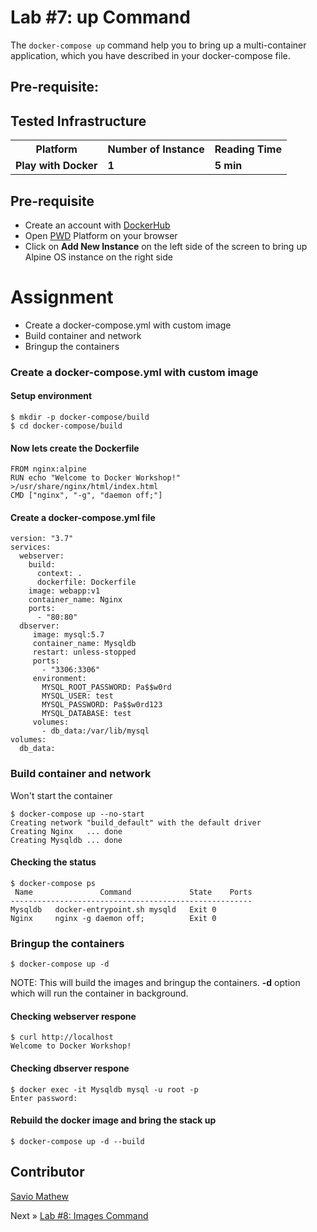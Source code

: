 # Lab #7: up Command
The `docker-compose up` command help you to bring up a multi-container application, which you have described in your docker-compose file.

## Pre-requisite:

## Tested Infrastructure

<table class="tg">
  <tr>
    <th class="tg-yw4l"><b>Platform</b></th>
    <th class="tg-yw4l"><b>Number of Instance</b></th>
    <th class="tg-yw4l"><b>Reading Time</b></th>
    
  </tr>
  <tr>
    <td class="tg-yw4l"><b> Play with Docker</b></td>
    <td class="tg-yw4l"><b>1</b></td>
    <td class="tg-yw4l"><b>5 min</b></td>
    
  </tr>
  
</table>

## Pre-requisite

- Create an account with [DockerHub](https://hub.docker.com)
- Open [PWD](https://labs.play-with-docker.com/) Platform on your browser 
- Click on **Add New Instance** on the left side of the screen to bring up Alpine OS instance on the right side

# Assignment
- Create a docker-compose.yml with custom image
- Build container and network
- Bringup the containers


### Create a docker-compose.yml with custom image

#### Setup environment
```
$ mkdir -p docker-compose/build
$ cd docker-compose/build
```

#### Now lets create the Dockerfile
```
FROM nginx:alpine
RUN echo "Welcome to Docker Workshop!" >/usr/share/nginx/html/index.html
CMD ["nginx", "-g", "daemon off;"]
```

#### Create a docker-compose.yml file
```
version: "3.7"
services:
  webserver:
    build:
      context: .
      dockerfile: Dockerfile
    image: webapp:v1
    container_name: Nginx
    ports:
      - "80:80"
  dbserver:
     image: mysql:5.7
     container_name: Mysqldb
     restart: unless-stopped
     ports:
       - "3306:3306"
     environment:
       MYSQL_ROOT_PASSWORD: Pa$$w0rd
       MYSQL_USER: test
       MYSQL_PASSWORD: Pa$$w0rd123
       MYSQL_DATABASE: test 
     volumes:
       - db_data:/var/lib/mysql
volumes:
  db_data:
```
### Build container and network
Won't start the container
```
$ docker-compose up --no-start
Creating network "build_default" with the default driver
Creating Nginx   ... done
Creating Mysqldb ... done
```
#### Checking the status
```
$ docker-compose ps
 Name               Command             State    Ports
------------------------------------------------------
Mysqldb   docker-entrypoint.sh mysqld   Exit 0        
Nginx     nginx -g daemon off;          Exit 0    
```
### Bringup the containers
```
$ docker-compose up -d
```
NOTE: This will build the images and bringup the containers. <b>-d</b> option which will run the container in background.

#### Checking webserver respone
```
$ curl http://localhost
Welcome to Docker Workshop!
```

#### Checking dbserver respone
```
$ docker exec -it Mysqldb mysql -u root -p
Enter password: 
```

#### Rebuild the docker image and bring the stack up
```
$ docker-compose up -d --build
```

## Contributor
[Savio Mathew](https://www.linkedin.com/in/saviovettoor)

Next » [Lab #8: Images Command](http://dockerlabs.nholuongut.com/intermediate/workshop/DockerCompose/images_command.html)
